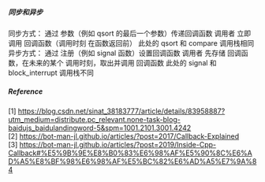 ##### 同步和异步
同步方式：
通过 参数（例如 qsort 的最后一个参数）传递回调函数
调用者 立即调用 回调函数（调用时刻 在函数返回前）
此处的 qsort 和 compare 调用栈相同
异步方式：
通过 注册（例如 signal 函数）设置回调函数
调用者 先存储 回调函数，在未来的某个 调用时刻，取出并调用 回调函数
此处的 signal 和 block_interrupt 调用栈不同

##### Reference
[1] https://blog.csdn.net/sinat_38183777/article/details/83958887?utm_medium=distribute.pc_relevant.none-task-blog-baidujs_baidulandingword-5&spm=1001.2101.3001.4242  
[2] https://bot-man-jl.github.io/articles/?post=2017/Callback-Explained  
[3] https://bot-man-jl.github.io/articles/?post=2019/Inside-Cpp-Callback#%E5%9B%9E%E8%B0%83%E6%98%AF%E5%90%8C%E6%AD%A5%E8%BF%98%E6%98%AF%E5%BC%82%E6%AD%A5%E7%9A%84
